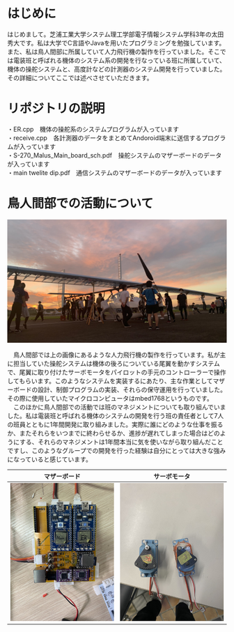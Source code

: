 # はじめに

はじめまして。芝浦工業大学システム理工学部電子情報システム学科3年の太田秀大です。私は大学でC言語やJavaを用いたプログラミングを勉強しています。また、私は鳥人間部に所属していて人力飛行機の製作を行っていました。そこでは電装班と呼ばれる機体のシステム系の開発を行なっている班に所属していて、機体の操舵システムと、高度計などの計測器のシステム開発を行っていました。その詳細についてここでは述べさせていただきます。

# リポジトリの説明
・ER.cpp　機体の操舵系のシステムプログラムが入っています <br>
・receive.cpp　各計測器のデータをまとめてAndoroid端末に送信するプログラムが入っています <br>
・S-270_Malus_Main_board_sch.pdf　操舵システムのマザーボードのデータが入っています <br>
・main twelite dip.pdf　通信システムのマザーボードのデータが入っています

# 鳥人間部での活動について
![s280.jpg](https://github.com/Hide929/portforio/blob/main/document/s280.jpg)

<span>　</span>鳥人間部では上の画像にあるような人力飛行機の製作を行っています。私が主に担当していた操舵システムは機体の後ろについている尾翼を動かすシステムで、尾翼に取り付けたサーボモータをパイロットの手元のコントローラーで操作してもらいます。このようなシステムを実装するにあたり、主な作業としてマザーボードの設計、制御プログラムの実装、それらの保守運用を行っていました。その際に使用していたマイクロコンピュータはmbed1768というものです。<br>
<span>　</span>このほかに鳥人間部での活動では班のマネジメントについても取り組んでいました。私は電装班と呼ばれる機体のシステムの開発を行う班の責任者として7人の班員とともに1年間開発に取り組みました。実際に誰にどのような仕事を振るか、またそれらをいつまでに終わらせるか、進捗が遅れてしまった場合はどのようにする、それらのマネジメントは1年間本当に気を使いながら取り組んだことですし、このようなグループでの開発を行った経験は自分にとっては大きな強みになっていると感じています。

|マザーボード|サーボモータ|
|---|---|
|![](https://github.com/Hide929/portforio/blob/main/document/%E5%9F%BA%E7%9B%A4%20S-270.jpg)|![](https://github.com/Hide929/portforio/blob/main/document/%E3%82%B5%E3%83%BC%E3%83%9C%E3%83%A2%E3%83%BC%E3%82%BF.jpg)
